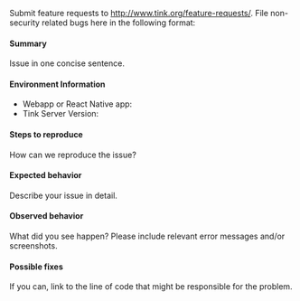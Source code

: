 Submit feature requests to http://www.tink.org/feature-requests/. File non-security related bugs here in the following format: 

#### Summary
Issue in one concise sentence.

#### Environment Information

- Webapp or React Native app: 
- Tink Server Version:

#### Steps to reproduce
How can we reproduce the issue?

#### Expected behavior
Describe your issue in detail.

#### Observed behavior
What did you see happen? Please include relevant error messages and/or screenshots.

#### Possible fixes
If you can, link to the line of code that might be responsible for the problem.
